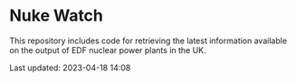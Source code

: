 # Nuke Watch

This repository includes code for retrieving the latest information available on the output of EDF nuclear power plants in the UK.

Last updated: 2023-04-18 14:08